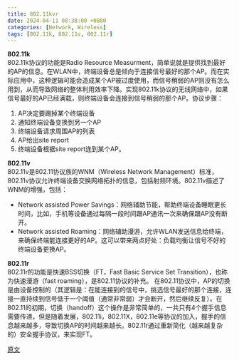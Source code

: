 ```yaml
---
title: 802.11kvr
date: 2024-04-11 08:38:00 +0800
categories: [Network, Wireless]
tags: [802.11k, 802.11v, 802.11r]
---
```


**802.11k**  
802.11k协议的功能是Radio Resource Measurment，简单说就是提供找到最好的AP的信息。在WLAN中，终端设备总是倾向于连接信号最好的那个AP。而在实际应用中，这种逻辑可能会造成某个AP被过度使用，而信号稍弱的AP则没有怎么用到，从而导致网络的整体利用效率下降。实现802.11k协议的无线网络中，如果信号最好的AP已经满载，则终端设备会连接到信号稍弱的那个AP。协议步骤：  
1. AP决定要踢掉某个终端设备  
2. 通知终端设备变换到另一个AP  
3. 终端设备请求周围AP的列表  
4. AP给出site report  
5. 终端设备根据site report连到某个AP。  

**802.11v**  
802.11v是802.11协议族的WNM（Wireless Network Management）标准，802.11v协议允许终端设备交换网络拓扑的信息，包括射频环境。802.11v描述了WNM的增强，包括：  
- Network assisted Power Savings：网络辅助节能，帮助终端设备睡眠更长时间，比如，手机等设备通过每隔一段时间跟AP通讯一次来确保跟AP没有断开。  
- Network assisted Roaming：网络辅助漫游，允许WLAN发送信息给终端，来确保终端能连接更好的AP。这可以带来两点好处：负载均衡让信号不好的终端设备更换AP。  

**802.11r**  
802.11r的功能是快速BSS切换（FT，Fast Basic Service Set Transition），也称为快速漫游（fast roaming），是802.11协议的补充。 在802.11协议中，AP的切换是由设备控制的（其逻辑是：在能连接到的信号中，挑选信号最好的那个连接，连接一直持续到信号低于一个阈值（通常非常弱）才会断开，然后继续反复）。在802.11的初期，切换（handoff）这个操作是非常简单的，一共只有4个握手信息需要传递，但是随着发展，802.11i，802.11X，802.11e等协议的加入，握手的信息越来越多，导致切换AP的时间越来越长。802.11r通过重新简化（越来越复杂的）安全握手协议，来实现FT。

[原文](https://www.zhihu.com/question/334929380)